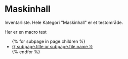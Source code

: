 # Maskinhall
Inventarliste. Hele Kategori "Maskinhall" er et testområde.

Her er en macro test

<ul>
{% for subpage in page.children %}
    <li><a href="{{ base_url }}{{ subpage.url }}">{{ subpage.title or subpage.file.name }}</a></li>
{% endfor %}
</ul>
